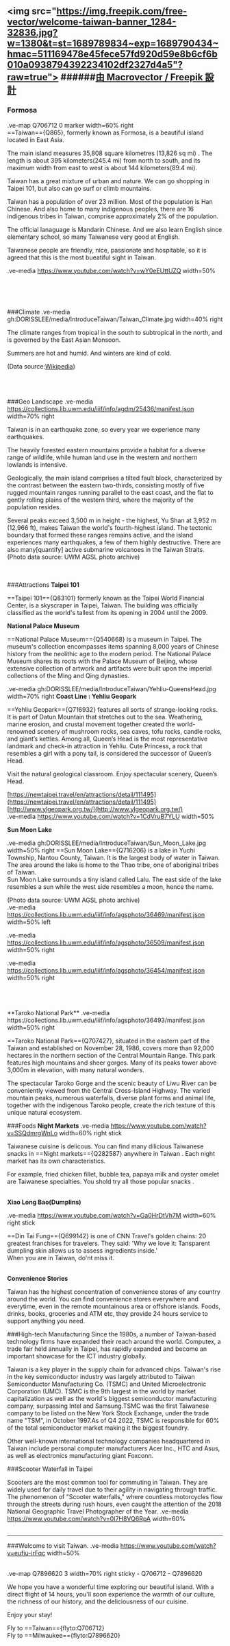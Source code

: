 <img src="https://img.freepik.com/free-vector/welcome-taiwan-banner_1284-32836.jpg?w=1380&t=st=1689789834~exp=1689790434~hmac=511169478e45fece57fd920d59e8b6cf6b010a0938794392234102df2327d4a5"?raw=true"></img>
######[由 Macrovector / Freepik 設計](http://www.freepik.com)
---
### Formosa 

.ve-map Q706712 0 marker width=60% right
<br>
==Taiwan=={Q865}, formerly known as Formosa, is a beautiful island located in East Asia. 

The main island measures 35,808 square kilometres (13,826 sq mi) . The length is about 395 kilometers(245.4 mi) from north to south, and its maximum width from east to west is about 144 kilometers(89.4 mi). 

Taiwan has a great mixture of urban and nature. We can go shopping in Taipei 101,  but also can go surf or climb mountains.

Taiwan has a population of over 23 million. Most of the population is Han Chinese. And also home to many indigenous peoples, there are 16 indigenous tribes in Taiwan, comprise approximately 2% of the population. 

The official lanaguage is Mandarin Chinese. And we also learn English since elementary school, so many Taiwanese very good at English. 

Taiwanese people are friendly, nice, passionate and hospitable, so it is agreed that this is the most bueatiful sight in Taiwan.

.ve-media https://www.youtube.com/watch?v=wY0eEUttUZQ width=50%


<br>
<br>
<br>

###Climate
.ve-media gh:DORISSLEE/media/IntroduceTaiwan/Taiwan_Climate.jpg width=40% right

The climate ranges from tropical in the south to subtropical in the north, and is governed by the East Asian Monsoon. 
<br>

Summers are hot and humid. And winters are kind of cold.

(Data source:[Wikipedia](https://en.wikipedia.org/wiki/Geography_of_Taiwan#Climate))
<br>
<br>
<br>
<br>




###Geo Landscape
.ve-media  https://collections.lib.uwm.edu/iiif/info/agdm/25436/manifest.json width=70% right


Taiwan is in an earthquake zone, so every year we experience many earthquakes.

The heavily forested eastern mountains provide a habitat for a diverse range of wildlife, while human land use in the western and northern lowlands is intensive.

Geologically, the main island comprises a tilted fault block, characterized by the contrast between the eastern two-thirds, consisting mostly of five rugged mountain ranges running parallel to the east coast, and the flat to gently rolling plains of the western third, where the majority of the population resides. 

Several peaks exceed 3,500 m in height - the highest, Yu Shan at 3,952 m (12,966 ft), makes Taiwan the world's fourth-highest island. The tectonic boundary that formed these ranges remains active, and the island experiences many earthquakes, a few of them highly destructive. There are also many[quantify] active submarine volcanoes in the Taiwan Straits.
(Photo data source: UWM AGSL photo archive)
<br>
<br>
<br>
 
###Attractions
**Taipei 101**

==Taipei 101=={Q83101}  formerly known as the Taipei World Financial Center, is a skyscraper in Taipei, Taiwan. The building was officially classified as the world's tallest from its opening in 2004 until the 2009.

**National Palace Museum**

==National Palace Museum=={Q540668} is a museum in Taipei.  The museum's collection encompasses items spanning 8,000 years of Chinese history from the neolithic age to the modern period. The National Palace Museum shares its roots with the Palace Museum of Beijing, whose extensive collection of artwork and artifacts were built upon the imperial collections of the Ming and Qing dynasties.

.ve-media gh:DORISSLEE/media/IntroduceTaiwan/Yehliu-QueensHead.jpg width=70% right
**Coast Line : Yehliu Geopark**

==Yehliu Geopark=={Q716932}  features all sorts of strange-looking rocks. It is part of Datun Mountain that stretches out to the sea. Weathering, marine erosion, and crustal movement together created the world-renowned scenery of mushroom rocks, sea caves, tofu rocks, candle rocks, and giant’s kettles. Among all, Queen’s Head is the most representative landmark and check-in attraction in Yehliu. Cute Princess, a rock that resembles a girl with a pony tail, is considered the successor of Queen’s Head.<br>

Visit the natural geological classroom. Enjoy spectacular scenery, Queen’s Head.

[https://newtaipei.travel/en/attractions/detail/111495](https://newtaipei.travel/en/attractions/detail/111495)<br>
[http://www.ylgeopark.org.tw/](http://www.ylgeopark.org.tw/)<br>
.ve-media https://www.youtube.com/watch?v=1CdVruB7YLU width=50%

**Sun Moon Lake**

.ve-media gh:DORISSLEE/media/IntroduceTaiwan/Sun_Moon_Lake.jpg width=50% right
==Sun Moon Lake=={Q716206} is a lake in Yuchi Township, Nantou County, Taiwan. It is the largest body of water in Taiwan. The area around the lake is home to the Thao tribe, one of aboriginal tribes of Taiwan. 
<br>
Sun Moon Lake surrounds a tiny island called Lalu. The east side of the lake resembles a sun while the west side resembles a moon, hence the name.

(Photo data source: UWM AGSL photo archive)
<br>
.ve-media https://collections.lib.uwm.edu/iiif/info/agsphoto/36469/manifest.json width=50% left

.ve-media https://collections.lib.uwm.edu/iiif/info/agsphoto/36509/manifest.json width=50% right

.ve-media https://collections.lib.uwm.edu/iiif/info/agsphoto/36454/manifest.json width=50% right

<br>
<br>
<br>
**Taroko National Park**
.ve-media https://collections.lib.uwm.edu/iiif/info/agsphoto/36493/manifest.json width=50% right

==Taroko National Park=={Q707427}, situated in the eastern part of the Taiwan and established on November 28, 1986, covers more than 92,000 hectares in the northern section of the Central Mountain Range. This park features high mountains and sheer gorges. Many of its peaks tower above 3,000m in elevation, with many natural wonders. 

The spectacular Taroko Gorge and the scenic beauty of Liwu River can be conveniently viewed from the Central Cross-Island Highway. The varied mountain peaks, numerous waterfalls, diverse plant forms and animal life, together with the indigenous Taroko people, create the rich texture of this unique natural ecosystem.

###Foods
**Night Markets**
.ve-media https://www.youtube.com/watch?v=SSQdmrgWnLo width=60% right stick

Taiwanese cuisine is delicous. You can find  many dilicious Taiwanese snacks in ==Night markets=={Q282587} anywhere in Taiwan . Each night market has its own characteristics. 
<br>

For example, fried chicken fillet,  bubble tea, papaya milk and oyster omelet are Taiwanese specialties. You shold try all those popular snacks .
<br>
<br>

**Xiao Long Bao(Dumplins)**

.ve-media https://www.youtube.com/watch?v=Ga0HrDtVh7M width=60% right stick

==Din Tai Fung=={Q699142} is one of CNN Travel's golden chains: 20 greatest franchises for travelers. They said: 'Why we love it: Tansparent dumpling skin allows us to assess ingredients inside.' 
<br>
When you are in Taiwan, do'nt miss it.
<br>
<br>

**Convenience Stories**

Taiwan has the highest concentration of convenience stores of any country around the world. You can find convenience stores everywhere and everytime, even in the remote mountainous area or offshore islands. Foods, drinks,  books, groceries and ATM etc, they provide 24 hours service to support anything you need.

###High-tech Manufacturing
Since the 1980s, a number of Taiwan-based technology firms have expanded their reach around the world. Computex, a trade fair held annually in Taipei, has rapidly expanded and become an important showcase for the ICT industry globally. 

Taiwan is a key player in the supply chain for advanced chips. Taiwan's rise in the key semiconductor industry was largely attributed to Taiwan Semiconductor Manufacturing Co. (TSMC) and United Microelectronic Corporation (UMC). TSMC is the 9th largest in the world by market capitalization as well as the world's biggest semiconductor manufacturing company, surpassing Intel and Samsung.TSMC was the first Taiwanese company to be listed on the New York Stock Exchange, under the trade name "TSM", in October 1997.As of Q4 2022, TSMC is responsible for 60% of the total semiconductor market making it the biggest foundry.

Other well-known international technology companies headquartered in Taiwan include personal computer manufacturers Acer Inc., HTC and Asus, as well as electronics manufacturing giant Foxconn.

###Scooter Waterfall in Taipei

Scooters are the most common tool for commuting in Taiwan. They are widely used for daily travel due to their agility in navigating through traffic. The phenomenon of "Scooter waterfalls," where countless motorcycles flow through the streets during rush hours, even caught the attention of the 2018 National Geographic Travel Photographer of the Year.
.ve-media https://www.youtube.com/watch?v=0I7H8VQ6RpA width=60%
<br>
<br>

---
###Welcome to visit Taiwan.
.ve-media https://www.youtube.com/watch?v=eufiu-irFqc width=50%

<br>
.ve-map Q7896620 3  width=70% right sticky
    - Q706712 
    - Q7896620
    
We hope you have a wonderful time exploring our beautiful island. With a direct flight of 14 hours, you'll soon experience the warmth of our culture, the richness of our history, and the deliciousness of our cuisine. 

Enjoy your stay!

Fly to ==Taiwan=={flyto:Q706712}  
Fly to ==Milwaukee=={flyto:Q7896620}  
<br>
<br>
<br> 
<br>
<br>
  